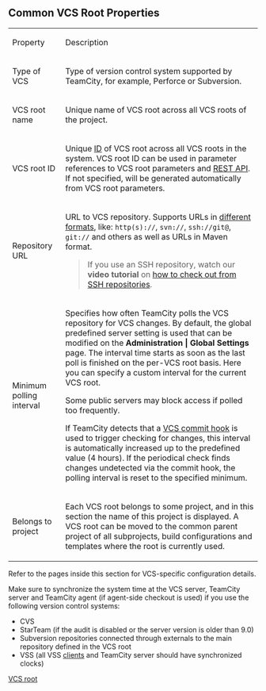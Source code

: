 [//]: # (title: Configuring VCS Roots)
[//]: # (auxiliary-id: Configuring VCS Roots)

<anchor name="VCSRoots"/>

<include src="vcs-root.md" include-id="VCSRoot"/>

## Common VCS Root Properties

<table><tr>

<td>

Property

</td>

<td>

Description

</td></tr><tr>

<td id="vcs-type">

Type of VCS

</td>

<td>

Type of version control system supported by TeamCity, for example, Perforce or Subversion.

</td></tr><tr>

<td>

VCS root name

</td>

<td>

Unique name of VCS root across all VCS roots of the project.

</td></tr><tr>

<td id="VCSRootID">

VCS root ID

</td>

<td>

Unique [ID](identifier.md) of VCS root across all VCS roots in the system. VCS root ID can be used in parameter references to VCS root parameters and [REST API](https://www.jetbrains.com/help/teamcity/rest/teamcity-rest-api-documentation.html). If not specified, will be generated automatically from VCS root parameters.

</td></tr><tr>

<td>

Repository URL

</td>

<td>

URL to VCS repository. Supports URLs in [different formats](guess-settings-from-repository-url.md#VCS+URL+Formats), like: `http(s)://`, `svn://`, `ssh://git@`, `git://` and others as well as URLs in Maven format.

>If you use an SSH repository, watch our **video tutorial** on [how to check out from SSH repositories](https://www.youtube.com/watch?v=nUTb1BjMMoE).

</td></tr><tr>

<td>

Minimum polling interval

<anchor name="checkingInterval"/>

</td>

<td>
  
Specifies how often TeamCity polls the VCS repository for VCS changes. By default, the global predefined server setting is used that can be modified on the __Administration | Global Settings__ page. The interval time starts as soon as the last poll is finished on the per-VCS root basis. Here you can specify a custom interval for the current VCS root.

<note>

Some public servers may block access if polled too frequently.

</note>

If TeamCity detects that a [VCS commit hook](configuring-vcs-post-commit-hooks-for-teamcity.md) is used to trigger checking for changes, this interval is automatically increased up to the predefined value (4 hours). If the periodical check finds changes undetected via the commit hook, the polling interval is reset to the specified minimum.

</td></tr><tr>

<td id="svnRootSharing">

Belongs to project

</td>

<td>

Each VCS root belongs to some project, and in this section the name of this project is displayed. A VCS root can be moved to the common parent project of all subprojects, build configurations and templates where the root is currently used.

</td></tr></table>

Refer to the pages inside this section for VCS-specific configuration details.

<note>

Make sure to synchronize the system time at the VCS server, TeamCity server and TeamCity agent (if agent-side checkout is used) if you use the following version control systems:
* CVS
* StarTeam (if the audit is disabled or the server version is older than 9.0)
* Subversion repositories connected through externals to the main repository defined in the VCS root
* VSS (all VSS [clients](http://support.microsoft.com/kb/248240) and TeamCity server should have synchronized clocks)

</note>

<seealso>
        <category ref="concepts">
            <a href="vcs-root.md">VCS root</a>
        </category>
</seealso>


[//]: # (Internal note. Do not delete. "Configuring VCS Rootsd91e181.txt")    
[//]: # (Internal note. Do not delete. "Configuring VCS Rootsd91e186.txt")